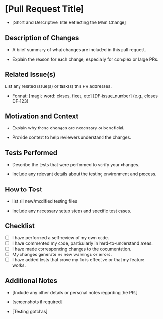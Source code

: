 # [Pull Request Title]

* [Short and Descriptive Title Reflecting the Main Change]

## Description of Changes

* A brief summary of what changes are included in this pull request.

* Explain the reason for each change, especially for complex or large PRs.

## Related Issue(s)

List any related issue(s) or task(s) this PR addresses.

* Format: [magic word: closes, fixes, etc] [DF-issue_number] (e.g., closes DF-123)

## Motivation and Context

* Explain why these changes are necessary or beneficial.

* Provide context to help reviewers understand the changes.

## Tests Performed

* Describe the tests that were performed to verify your changes.

* Include any relevant details about the testing environment and process.

## How to Test

* list all new/modified testing files

* Include any necessary setup steps and specific test cases.

## Checklist

- [ ] I have performed a self-review of my own code.
- [ ] I have commented my code, particularly in hard-to-understand areas.
- [ ] I have made corresponding changes to the documentation.
- [ ] My changes generate no new warnings or errors.
- [ ] I have added tests that prove my fix is effective or that my feature works.

## Additional Notes

* [Include any other details or personal notes regarding the PR.]

* [screenshots if required]

* [Testing gotchas]
